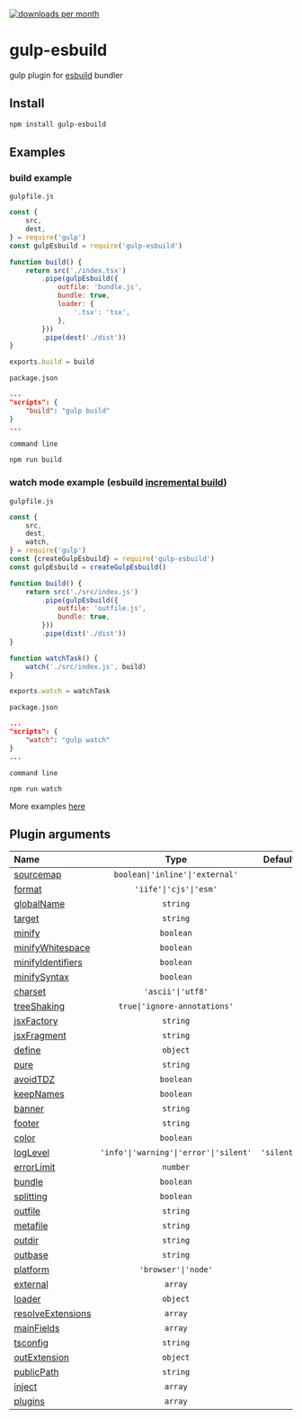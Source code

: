 [![downloads per month](https://img.shields.io/npm/dm/gulp-esbuild?style=flat-square)](https://npmcharts.com/compare/gulp-esbuild?minimal=true)

# gulp-esbuild

gulp plugin for [esbuild](https://github.com/evanw/esbuild) bundler

## Install
```bash
npm install gulp-esbuild
```

## Examples

### build example

`gulpfile.js`
```js
const {
    src,
    dest,
} = require('gulp')
const gulpEsbuild = require('gulp-esbuild')

function build() {
    return src('./index.tsx')
        .pipe(gulpEsbuild({
            outfile: 'bundle.js',
            bundle: true,
            loader: {
                '.tsx': 'tsx',
            },
        }))
        .pipe(dest('./dist'))
}

exports.build = build
```
`package.json`
```json
...
"scripts": {
    "build": "gulp build"
}
...
```
`command line`
```bash
npm run build
```

### watch mode example (esbuild [incremental build](https://esbuild.github.io/api/#incremental))

`gulpfile.js`
```js
const {
    src,
    dest,
    watch,
} = require('gulp')
const {createGulpEsbuild} = require('gulp-esbuild')
const gulpEsbuild = createGulpEsbuild()

function build() {
    return src('./src/index.js')
        .pipe(gulpEsbuild({
            outfile: 'outfile.js',
            bundle: true,
        }))
        .pipe(dist('./dist'))
}

function watchTask() {
    watch('./src/index.js', build)
}

exports.watch = watchTask
```
`package.json`
```json
...
"scripts": {
    "watch": "gulp watch"
}
...
```
`command line`
```bash
npm run watch
```

More examples [here](https://github.com/ym-project/gulp-esbuild/tree/master/examples)

## Plugin arguments

| **Name**                                                               | **Type**                               | **Default** |
| :--------------------------------------------------------------------- | :------------------------------------: | :---------: |
| [sourcemap](https://esbuild.github.io/api/#sourcemap)                  | `boolean\|'inline'\|'external'`        |             |
| [format](https://esbuild.github.io/api/#format)                        | `'iife'\|'cjs'\|'esm'`                 |             |
| [globalName](https://esbuild.github.io/api/#global-name)               | `string`                               |             |
| [target](https://esbuild.github.io/api/#target)                        | `string`                               |             |
| [minify](https://esbuild.github.io/api/#minify)                        | `boolean`                              |             |
| [minifyWhitespace](https://esbuild.github.io/api/#minify)              | `boolean`                              |             |
| [minifyIdentifiers](https://esbuild.github.io/api/#minify)             | `boolean`                              |             |
| [minifySyntax](https://esbuild.github.io/api/#minify)                  | `boolean`                              |             |
| [charset](https://esbuild.github.io/api/#charset)                      | `'ascii'\|'utf8'`                      |             |
| [treeShaking](https://esbuild.github.io/api/#tree-shaking)             | `true\|'ignore-annotations'`           |             |
| [jsxFactory](https://esbuild.github.io/api/#jsx-factory)               | `string`                               |             |
| [jsxFragment](https://esbuild.github.io/api/#jsx-fragment)             | `string`                               |             |
| [define](https://esbuild.github.io/api/#define)                        | `object`                               |             |
| [pure](https://esbuild.github.io/api/#pure)                            | `string`                               |             |
| [avoidTDZ](https://esbuild.github.io/api/#avoid-tdz)                   | `boolean`                              |             |
| [keepNames](https://esbuild.github.io/api/#keep-names)                 | `boolean`                              |             |
| [banner](https://esbuild.github.io/api/#banner)                        | `string`                               |             |
| [footer](https://esbuild.github.io/api/#footer)                        | `string`                               |             |
| [color](https://esbuild.github.io/api/#color)                          | `boolean`                              |             |
| [logLevel](https://esbuild.github.io/api/#log-level)                   | `'info'\|'warning'\|'error'\|'silent'` | `'silent'`  |
| [errorLimit](https://esbuild.github.io/api/#error-limit)               | `number`                               |             |
| [bundle](https://esbuild.github.io/api/#bundle)                        | `boolean`                              |             |
| [splitting](https://esbuild.github.io/api/#splitting)                  | `boolean`                              |             |
| [outfile](https://esbuild.github.io/api/#outfile)                      | `string`                               |             |
| [metafile](https://esbuild.github.io/api/#metafile)                    | `string`                               |             |
| [outdir](https://esbuild.github.io/api/#outdir)                        | `string`                               |             |
| [outbase](https://esbuild.github.io/api/#outbase)                      | `string`                               |             |
| [platform](https://esbuild.github.io/api/#platform)                    | `'browser'\|'node'`                    |             |
| [external](https://esbuild.github.io/api/#external)                    | `array`                                |             |
| [loader](https://esbuild.github.io/api/#loader)                        | `object`                               |             |
| [resolveExtensions](https://esbuild.github.io/api/#resolve-extensions) | `array`                                |             |
| [mainFields](https://esbuild.github.io/api/#main-fields)               | `array`                                |             |
| [tsconfig](https://esbuild.github.io/api/#tsconfig)                    | `string`                               |             |
| [outExtension](https://esbuild.github.io/api/#out-extension)           | `object`                               |             |
| [publicPath](https://esbuild.github.io/api/#public-path)               | `string`                               |             |
| [inject](https://esbuild.github.io/api/#inject)                        | `array`                                |             |
| [plugins](https://esbuild.github.io/plugins/)                          | `array`                                |             |
